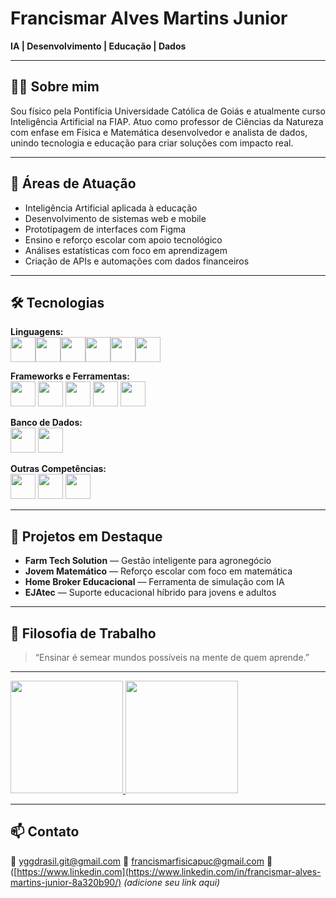 # Francismar Alves Martins Junior  
**IA | Desenvolvimento | Educação | Dados**

---

## 👨‍💻 Sobre mim  
Sou físico pela Pontifícia Universidade Católica de Goiás e atualmente curso Inteligência Artificial na FIAP. Atuo como professor de Ciências da Natureza com enfase em Física e Matemática desenvolvedor e analista de dados, unindo tecnologia e educação para criar soluções com impacto real.

---

## 🧠 Áreas de Atuação  
- Inteligência Artificial aplicada à educação  
- Desenvolvimento de sistemas web e mobile  
- Prototipagem de interfaces com Figma  
- Ensino e reforço escolar com apoio tecnológico  
- Análises estatísticas com foco em aprendizagem  
- Criação de APIs e automações com dados financeiros  

---

## 🛠️ Tecnologias  
**Linguagens:**  
<img src="https://cdn.jsdelivr.net/gh/devicons/devicon@latest/icons/dart/dart-original.svg"  width="40" height="40"/><img src="https://cdn.jsdelivr.net/gh/devicons/devicon@latest/icons/cplusplus/cplusplus-original.svg"  width="40" height="40"/><img src="https://cdn.jsdelivr.net/gh/devicons/devicon@latest/icons/c/c-original.svg"  width="40" height="40" /><img src="https://cdn.jsdelivr.net/gh/devicons/devicon@latest/icons/html5/html5-original.svg"  width="40" height="40" /><img src="https://cdn.jsdelivr.net/gh/devicons/devicon@latest/icons/css3/css3-original.svg"  width="40" height="40" /><img src="https://cdn.jsdelivr.net/gh/devicons/devicon@latest/icons/python/python-original.svg"   width="40" height="40"  />

**Frameworks e Ferramentas:**  
<img src="https://cdn.jsdelivr.net/gh/devicons/devicon@latest/icons/flutter/flutter-original.svg"  width="40" height="40" />  <img src="https://cdn.jsdelivr.net/gh/devicons/devicon@latest/icons/anaconda/anaconda-original.svg" width="40" height="40"/>  <img src="https://cdn.jsdelivr.net/gh/devicons/devicon@latest/icons/django/django-plain.svg" width="40" height="40" />  <img src="https://cdn.jsdelivr.net/gh/devicons/devicon@latest/icons/djangorest/djangorest-original.svg" width="40" height="40" />  <img src="https://cdn.jsdelivr.net/gh/devicons/devicon@latest/icons/figma/figma-original.svg"  width="40" height="40"/> 
          
**Banco de Dados:**  
<img src="https://cdn.jsdelivr.net/gh/devicons/devicon@latest/icons/postgresql/postgresql-original.svg" width="40" height="40"  />  <img src="https://cdn.jsdelivr.net/gh/devicons/devicon@latest/icons/oracle/oracle-original.svg" width="40" height="40" />
          
          
          

**Outras Competências:**  
 <img src="https://cdn.jsdelivr.net/gh/devicons/devicon@latest/icons/jupyter/jupyter-original.svg" width="40" height="40" /> <img src="https://cdn.jsdelivr.net/gh/devicons/devicon@latest/icons/scikitlearn/scikitlearn-original.svg"  width="40" height="40"  />  <img src="https://cdn.jsdelivr.net/gh/devicons/devicon@latest/icons/matplotlib/matplotlib-original.svg"  width="40" height="40" />

---

## 🌱 Projetos em Destaque  
- **Farm Tech Solution** — Gestão inteligente para agronegócio  
- **Jovem Matemático** — Reforço escolar com foco em matemática  
- **Home Broker Educacional** — Ferramenta de simulação com IA  
- **EJAtec** — Suporte educacional híbrido para jovens e adultos  

---

## 📌 Filosofia de Trabalho  
> “Ensinar é semear mundos possíveis na mente de quem aprende.”

---

<div>
  <a href="https://github.com/yggdrasilGit">
    <img loading="lazy" height="180em" src="https://github-readme-stats.vercel.app/api/top-langs/?username=yggdrasilGit&layout=compact&langs_count=7&theme=dracula"/>
    <img loading="lazy" height="180em" src="https://github-readme-stats.vercel.app/api?username=yggdrasilGit&show_icons=true&theme=dracula&include_all_commits=true&count_private=true"/>
  </a>
</div>



---

## 📫 Contato  
📧 yggdrasil.git@gmail.com
📧 francismarfisicapuc@gmail.com
🔗 ([https://www.linkedin.com](https://www.linkedin.com/in/francismar-alves-martins-junior-8a320b90/) _(adicione seu link aqui)_  
